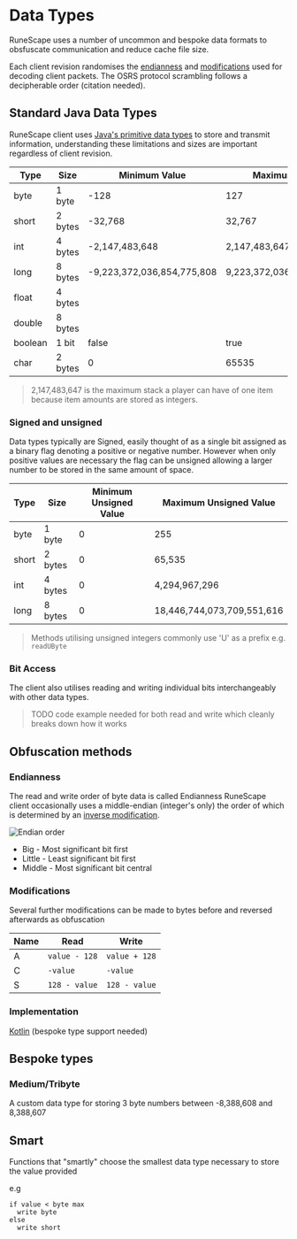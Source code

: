 # Data Types

RuneScape uses a number of uncommon and bespoke data formats to obsfuscate communication and reduce cache file size.

Each client revision randomises the [endianness](#endianness) and [modifications](#modifications) used for decoding client packets. The OSRS protocol scrambling follows a decipherable order (citation needed).

## Standard Java Data Types

RuneScape client uses [Java's primitive data types](https://docs.oracle.com/javase/tutorial/java/nutsandbolts/datatypes.html) to store and transmit information, understanding these limitations and sizes are important regardless of client revision.

| Type    | Size    | Minimum Value              | Maximum Value             |
| ------- | ------- | -------------------------- | ------------------------- |
| byte    | 1 byte  | -128                       | 127                       |
| short   | 2 bytes | -32,768                    | 32,767                    |
| int     | 4 bytes | -2,147,483,648             | 2,147,483,647             |
| long    | 8 bytes | -9,223,372,036,854,775,808 | 9,223,372,036,854,775,807 |
| float   | 4 bytes |                            |                           |
| double  | 8 bytes |                            |                           |
| boolean | 1 bit   | false                      | true                      |
| char    | 2 bytes | 0                          | 65535                     |

> 2,147,483,647 is the maximum stack a player can have of one item because item amounts are stored as integers.

### Signed and unsigned

Data types typically are Signed, easily thought of as a single bit assigned as a binary flag denoting a positive or negative number. However when only positive values are necessary the flag can be unsigned allowing a larger number to be stored in the same amount of space.

| Type  | Size    | Minimum Unsigned Value | Maximum Unsigned Value       |
| ----- | ------- | ---------------------- | ---------------------------- |
| byte  | 1 byte  | 0                      | 255                          |
| short | 2 bytes | 0                      | 65,535                       |
| int   | 4 bytes | 0                      | ‭4,294,967,296‬              |
| long  | 8 bytes | 0                      | ‭18,446,744,073,709,551,616‬ |

> Methods utilising unsigned integers commonly use 'U' as a prefix e.g. `readUByte`

### Bit Access

The client also utilises reading and writing individual bits interchangeably with other data types.

> TODO code example needed for both read and write which cleanly breaks down how it works

## Obfuscation methods

### Endianness

The read and write order of byte data is called Endianness
RuneScape client occasionally uses a middle-endian (integer's only) the order of which is determined by an [inverse modification](#modifications).

![Endian order](/img/endian.png)

- Big - Most significant bit first
- Little - Least significant bit first
- Middle - Most significant bit central

### Modifications

Several further modifications can be made to bytes before and reversed afterwards as obfuscation

| Name | Read          | Write         |
| ---- | ------------- | ------------- |
| A    | `value - 128` | `value + 128` |
| C    | `-value`      | `-value`      |
| S    | `128 - value` | `128 - value` |

### Implementation

[Kotlin](ModifiedEndianIO.kts) (bespoke type support needed)

## Bespoke types

### Medium/Tribyte

A custom data type for storing 3 byte numbers between -8,388,608 and 8,388,607

## Smart

Functions that "smartly" choose the smallest data type necessary to store the value provided

e.g

```text
if value < byte max
  write byte
else
  write short
```
